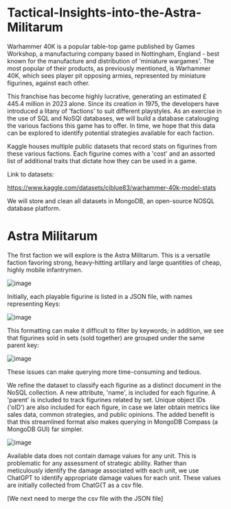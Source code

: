 # Tactical-Insights-into-the-Astra-Militarum

Warhammer 40K is a popular table-top game published by Games Workshop, a manufacturing company based in Nottingham, England - best known for the manufacture and distribution of 'miniature wargames'. The most popular of their products, as previously mentioned, is Warhammer 40K, which sees player pit opposing armies, represented by miniature figurines, against each other. 

This franchise has become highly lucrative, generating an estimated £ 445.4 million in 2023 alone. Since its creation in 1975, the developers have introduced a litany of 'factions' to suit different playstyles. As an exercise in the use of SQL and NoSQl databases, we will build a database catalouging the various factions this game has to offer. In time, we hope that this data can be explored to identify potential strategies available for each faction.

Kaggle houses multiple public datasets that record stats on figurines from these various factions. Each figurine comes with a 'cost' and an assorted  list of additional traits that dictate how they can be used in a game. 

Link to datasets:

https://www.kaggle.com/datasets/cjblue83/warhammer-40k-model-stats

We will store and clean all datasets in MongoDB, an open-source NOSQL database platform.




# Astra Militarum

The first faction we will explore is the Astra Militarum. This is a versatile faction favoring strong, heavy-hitting artillary and large quantities of cheap, highly mobile infantrymen. 

![image](https://github.com/user-attachments/assets/8a9e1149-c903-40b0-9d4c-9171f1fd457b)


Initially, each playable figurine is listed in a JSON file, with names representing Keys:

![image](https://github.com/user-attachments/assets/eaa8c33b-cd65-4084-bb5f-8db86821de52)

This formatting can make it difficult to filter by keywords; in addition, we see that figurines sold in sets (sold together) are grouped under the same parent key:

![image](https://github.com/user-attachments/assets/e2b74da7-0c69-49b7-b433-4dafe41553c4)

These issues can make querying more time-consuming and tedious.

We refine the dataset to classify each figurine as a distinct document in the NoSQL collection. A new attribute, 'name', is included for each figurine. A 'parent' is included to track figurines related by set. Unique object IDs ('oID') are also included for each figure, in case we later obtain metrics like sales data, common strategies, and public opinions. The added benefit is that this streamlined format also makes querying in MongoDB Compass (a MongoDB GUI) far simpler.

![image](https://github.com/user-attachments/assets/fec0f634-443c-496a-8408-bef5d35e6c56)


Available data does not contain damage values for any unit. This is problematic for any assessment of strategic ability. Rather than meticulously identify the damage associated with each unit, we use ChatGPT to identify appropriate damage values for each unit. These values are initially collected from ChatG{T as a csv file. 


[We next need to merge the csv file with the JSON file]
